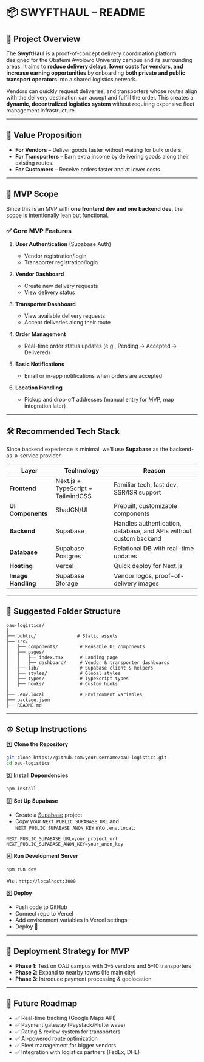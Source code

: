 # 📦 SWYFTHAUL – README

## 🚀 Project Overview

The **SwyftHaul** is a proof-of-concept delivery coordination platform designed for the Obafemi Awolowo University campus and its surrounding areas.
It aims to **reduce delivery delays, lower costs for vendors, and increase earning opportunities** by onboarding **both private and public transport operators** into a shared logistics network.

Vendors can quickly request deliveries, and transporters whose routes align with the delivery destination can accept and fulfill the order. This creates a **dynamic, decentralized logistics system** without requiring expensive fleet management infrastructure.

---

## 🎯 Value Proposition

* **For Vendors** – Deliver goods faster without waiting for bulk orders.
* **For Transporters** – Earn extra income by delivering goods along their existing routes.
* **For Customers** – Receive orders faster and at lower costs.

---

## 📌 MVP Scope

Since this is an MVP with **one frontend dev and one backend dev**, the scope is intentionally lean but functional.

### ✅ Core MVP Features

1. **User Authentication** (Supabase Auth)

   * Vendor registration/login
   * Transporter registration/login
2. **Vendor Dashboard**

   * Create new delivery requests
   * View delivery status
3. **Transporter Dashboard**

   * View available delivery requests
   * Accept deliveries along their route
4. **Order Management**

   * Real-time order status updates (e.g., Pending → Accepted → Delivered)
5. **Basic Notifications**

   * Email or in-app notifications when orders are accepted
6. **Location Handling**

   * Pickup and drop-off addresses (manual entry for MVP, map integration later)

---

## 🛠 Recommended Tech Stack

Since backend experience is minimal, we’ll use **Supabase** as the backend-as-a-service provider.

| Layer              | Technology                         | Reason                                                            |
| ------------------ | ---------------------------------- | ----------------------------------------------------------------- |
| **Frontend**       | Next.js + TypeScript + TailwindCSS | Familiar tech, fast dev, SSR/ISR support                          |
| **UI Components**  | ShadCN/UI                          | Prebuilt, customizable components                                 |
| **Backend**        | Supabase                           | Handles authentication, database, and APIs without custom backend |
| **Database**       | Supabase Postgres                  | Relational DB with real-time updates                              |
| **Hosting**        | Vercel                             | Quick deploy for Next.js                                          |
| **Image Handling** | Supabase Storage                   | Vendor logos, proof-of-delivery images                            |

---

## 📂 Suggested Folder Structure

```plaintext
oau-logistics/
│
├── public/               # Static assets
├── src/
│   ├── components/        # Reusable UI components
│   ├── pages/
│   │   ├── index.tsx      # Landing page
│   │   ├── dashboard/     # Vendor & transporter dashboards
│   ├── lib/               # Supabase client & helpers
│   ├── styles/            # Global styles
│   ├── types/             # TypeScript types
│   ├── hooks/             # Custom hooks
│
├── .env.local             # Environment variables
├── package.json
├── README.md
```

---

## ⚙️ Setup Instructions

1️⃣ **Clone the Repository**

```bash
git clone https://github.com/yourusername/oau-logistics.git
cd oau-logistics
```

2️⃣ **Install Dependencies**

```bash
npm install
```

3️⃣ **Set Up Supabase**

* Create a [Supabase](https://supabase.com) project
* Copy your `NEXT_PUBLIC_SUPABASE_URL` and `NEXT_PUBLIC_SUPABASE_ANON_KEY` into `.env.local`:

```env
NEXT_PUBLIC_SUPABASE_URL=your_project_url
NEXT_PUBLIC_SUPABASE_ANON_KEY=your_anon_key
```

4️⃣ **Run Development Server**

```bash
npm run dev
```

Visit `http://localhost:3000`

5️⃣ **Deploy**

* Push code to GitHub
* Connect repo to Vercel
* Add environment variables in Vercel settings
* Deploy 🚀

---

## 📍 Deployment Strategy for MVP

* **Phase 1**: Test on OAU campus with 3–5 vendors and 5–10 transporters
* **Phase 2**: Expand to nearby towns (Ife main city)
* **Phase 3**: Introduce payment processing & geolocation

---

## 📅 Future Roadmap

* ✅ Real-time tracking (Google Maps API)
* ✅ Payment gateway (Paystack/Flutterwave)
* ✅ Rating & review system for transporters
* ✅ AI-powered route optimization
* ✅ Fleet management for bigger vendors
* ✅ Integration with logistics partners (FedEx, DHL)
